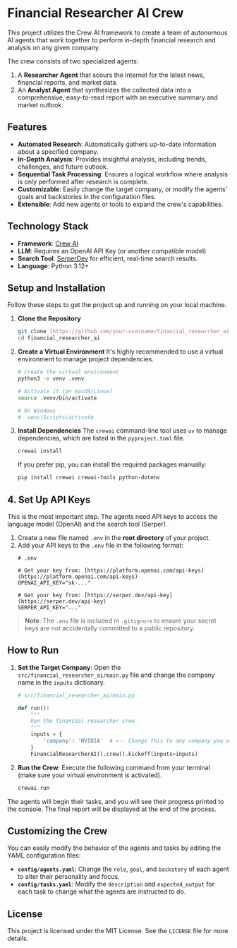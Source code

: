 # Financial Researcher AI Crew

This project utilizes the Crew AI framework to create a team of autonomous AI agents that work together to perform in-depth financial research and analysis on any given company.

The crew consists of two specialized agents:

1.  A **Researcher Agent** that scours the internet for the latest news, financial reports, and market data.
2.  An **Analyst Agent** that synthesizes the collected data into a comprehensive, easy-to-read report with an executive summary and market outlook.

## Features

* **Automated Research**: Automatically gathers up-to-date information about a specified company.
* **In-Depth Analysis**: Provides insightful analysis, including trends, challenges, and future outlook.
* **Sequential Task Processing**: Ensures a logical workflow where analysis is only performed after research is complete.
* **Customizable**: Easily change the target company, or modify the agents' goals and backstories in the configuration files.
* **Extensible**: Add new agents or tools to expand the crew's capabilities.

## Technology Stack

* **Framework**: [Crew AI](https://www.crewai.com/)
* **LLM**: Requires an OpenAI API Key (or another compatible model)
* **Search Tool**: [SerperDev](https://serper.dev/) for efficient, real-time search results.
* **Language**: Python 3.12+

## Setup and Installation

Follow these steps to get the project up and running on your local machine.

1.  **Clone the Repository**
    ```bash
    git clone [https://github.com/your-username/financial_researcher_ai.git](https://github.com/your-username/financial_researcher_ai.git)
    cd financial_researcher_ai
    ```
2.  **Create a Virtual Environment**
    It's highly recommended to use a virtual environment to manage project dependencies.
    ```bash
    # Create the virtual environment
    python3 -m venv .venv

    # Activate it (on macOS/Linux)
    source .venv/bin/activate

    # On Windows
    # .venv\Scripts\activate
    ```
3.  **Install Dependencies**
    The `crewai` command-line tool uses `uv` to manage dependencies, which are listed in the `pyproject.toml` file.
    ```bash
    crewai install
    ```
    If you prefer pip, you can install the required packages manually:
    ```bash
    pip install crewai crewai-tools python-dotenv
    ```

## 4. Set Up API Keys

This is the most important step. The agents need API keys to access the language model (OpenAI) and the search tool (Serper).

1.  Create a new file named `.env` in the **root directory** of your project.
2.  Add your API keys to the `.env` file in the following format:
    ```env
    # .env

    # Get your key from: [https://platform.openai.com/api-keys](https://platform.openai.com/api-keys)
    OPENAI_API_KEY="sk-..."

    # Get your key from: [https://serper.dev/api-key](https://serper.dev/api-key)
    SERPER_API_KEY="..."
    ```

> **Note**: The `.env` file is included in `.gitignore` to ensure your secret keys are not accidentally committed to a public repository.

## How to Run

1.  **Set the Target Company**: Open the `src/financial_researcher_ai/main.py` file and change the company name in the `inputs` dictionary.
    ```python
    # src/financial_researcher_ai/main.py

    def run():
        """
        Run the financial researcher crew
        """
        inputs = {
            'company': 'NVIDIA'  # <-- Change this to any company you want
        }
        FinancialResearcherAI().crew().kickoff(inputs=inputs)
    ```
2.  **Run the Crew**: Execute the following command from your terminal (make sure your virtual environment is activated).
    ```bash
    crewai run
    ```

The agents will begin their tasks, and you will see their progress printed to the console. The final report will be displayed at the end of the process.

## Customizing the Crew

You can easily modify the behavior of the agents and tasks by editing the YAML configuration files:

* **`config/agents.yaml`**: Change the `role`, `goal`, and `backstory` of each agent to alter their personality and focus.
* **`config/tasks.yaml`**: Modify the `description` and `expected_output` for each task to change what the agents are instructed to do.

## License

This project is licensed under the MIT License. See the `LICENSE` file for more details.